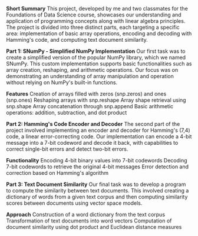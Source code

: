 **Short Summary**
This project, developed by me and two classmates for the Foundations of Data Science course, showcases our understanding and application of programming concepts along with linear algebra principles. 
The project is divided into three distinct parts, each targeting a specific area: implementation of basic array operations, encoding and decoding with Hamming's code, and computing text document similarity.

**Part 1: SNumPy - Simplified NumPy Implementation**
Our first task was to create a simplified version of the popular NumPy library, which we named SNumPy. 
This custom implementation supports basic functionalities such as array creation, reshaping, and arithmetic operations. Our focus was on demonstrating an understanding of array manipulation and operation without relying on NumPy's built-in functions.

**Features**
Creation of arrays filled with zeros (snp.zeros) and ones (snp.ones)
Reshaping arrays with snp.reshape
Array shape retrieval using snp.shape
Array concatenation through snp.append
Basic arithmetic operations: addition, subtraction, and dot product

**Part 2: Hamming's Code Encoder and Decoder**
The second part of the project involved implementing an encoder and decoder for Hamming's (7,4) code, a linear error-correcting code. 
Our implementation can encode a 4-bit message into a 7-bit codeword and decode it back, with capabilities to correct single-bit errors and detect two-bit errors.

**Functionality**
Encoding 4-bit binary values into 7-bit codewords
Decoding 7-bit codewords to retrieve the original 4-bit messages
Error detection and correction based on Hamming's algorithm

**Part 3: Text Document Similarity**
Our final task was to develop a program to compute the similarity between text documents. 
This involved creating a dictionary of words from a given text corpus and then computing similarity scores between documents using vector space models.

**Approach**
Construction of a word dictionary from the text corpus
Transformation of text documents into word vectors
Computation of document similarity using dot product and Euclidean distance measures
